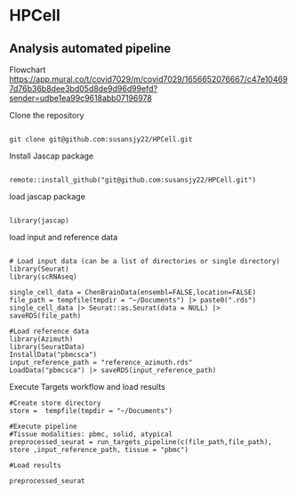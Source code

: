 # HPCell

## Analysis automated pipeline

Flowchart
https://app.mural.co/t/covid7029/m/covid7029/1656652076667/c47e104697d76b36b8dee3bd05d8de9d96d99efd?sender=udbe1ea99c9618abb07196978

Clone the repository

```{r}

git clone git@github.com:susansjy22/HPCell.git

```

Install Jascap package 

```{r}

remote::install_github("git@github.com:susansjy22/HPCell.git")

```

load jascap package 

```{r}

library(jascap)

```

load input and reference data

```{r}

# Load input data (can be a list of directories or single directory)
library(Seurat)
library(scRNAseq)

single_cell_data = ChenBrainData(ensembl=FALSE,location=FALSE)
file_path = tempfile(tmpdir = "~/Documents") |> paste0(".rds")
single_cell_data |> Seurat::as.Seurat(data = NULL) |> saveRDS(file_path)

#Load reference data 
library(Azimuth)
library(SeuratData)
InstallData("pbmcsca")
input_reference_path = "reference_azimuth.rds"
LoadData("pbmcsca") |> saveRDS(input_reference_path)

```

Execute Targets workflow and load results

```{r}
#Create store directory 
store =  tempfile(tmpdir = "~/Documents")

#Execute pipeline
#Tissue modalities: pbmc, solid, atypical
preprocessed_seurat = run_targets_pipeline(c(file_path,file_path), store ,input_reference_path, tissue = "pbmc")

#Load results

preprocessed_seurat

```



